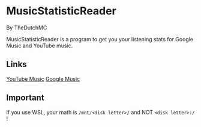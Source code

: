 # MusicStatisticReader
By TheDutchMC

MusicStatisticReader is a program to get you your listening stats for Google Music and YouTube music.

## Links
[YouTube Music](https://github.com/TheDutchMC/MusicStatisticReader/tree/ytmusic)
[Google Music](https://github.com/TheDutchMC/MusicStatisticReader/tree/gmusic)

## Important
If you use WSL, your math is ``/mnt/<disk letter>/`` and NOT ``<disk letter>:/`` !
